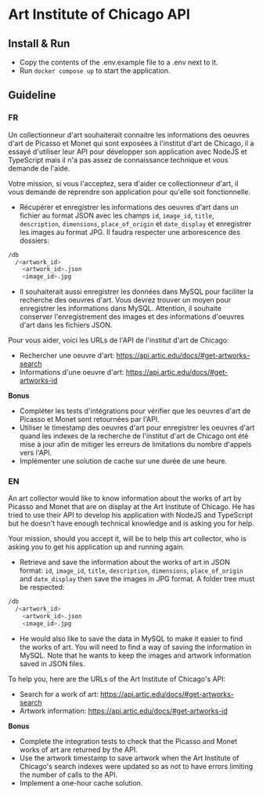 # Art Institute of Chicago API

## Install & Run
- Copy the contents of the .env.example file to a .env next to it.
- Run ```docker compose up``` to start the application.

## Guideline

### FR

Un collectionneur d'art souhaiterait connaitre les informations des oeuvres d'art de Picasso et Monet qui sont exposées à l'institut d'art de Chicago, il a essayé d'utiliser leur API pour développer son application avec NodeJS et TypeScript mais il n'a pas assez de connaissance technique et vous demande de l'aide.

Votre mission, si vous l'acceptez, sera d'aider ce collectionneur d'art, il vous demande de reprendre son application pour qu'elle soit fonctionnelle.

- Récupérer et enregistrer les informations des oeuvres d'art dans un fichier au format JSON avec les champs ```id```, ```image_id```, ```title```, ```description```, ```dimensions```, ```place_of_origin``` et ```date_display``` et enregistrer les images au format JPG.
Il faudra respecter une arborescence des dossiers:
```bash
/db
  /<artwork_id>
    <artwork_id>.json
    <image_id>.jpg
```

- Il souhaiterait aussi enregistrer les données dans MySQL pour faciliter la recherche des oeuvres d'art. Vous devrez trouver un moyen pour enregistrer les informations dans MySQL. Attention, il souhaite conserver l'enregistrement des images et des informations d'oeuvres d'art dans les fichiers JSON.

Pour vous aider, voici les URLs de l'API de l'institut d'art de Chicago:
- Rechercher une oeuvre d'art: https://api.artic.edu/docs/#get-artworks-search
- Informations d'une oeuvre d'art: https://api.artic.edu/docs/#get-artworks-id

**Bonus**

- Compléter les tests d'intégrations pour vérifier que les oeuvres d'art de Picasso et Monet sont retournées par l'API.
- Utiliser le timestamp des oeuvres d'art pour enregistrer les oeuvres d'art quand les indexes de la recherche de l'institut d'art de Chicago ont été mise à jour afin de mitiger les erreurs de limitations du nombre d'appels vers l'API.
- Implémenter une solution de cache sur une durée de une heure.

### EN

An art collector would like to know information about the works of art by Picasso and Monet that are on display at the Art Institute of Chicago. He has tried to use their API to develop his application with NodeJS and TypeScript but he doesn't have enough technical knowledge and is asking you for help.

Your mission, should you accept it, will be to help this art collector, who is asking you to get his application up and running again.

- Retrieve and save the information about the works of art in JSON format: ```id```, ```image_id```, ```title```, ```description```, ```dimensions```, ```place_of_origin``` and ```date_display``` then save the images in JPG format.
A folder tree must be respected:

```bash
/db
  /<artwork_id>
    <artwork_id>.json
    <image_id>.jpg                                                      
```
- He would also like to save the data in MySQL to make it easier to find the works of art. You will need to find a way of saving the information in MySQL. Note that he wants to keep the images and artwork information saved in JSON files.

To help you, here are the URLs of the Art Institute of Chicago's API:
- Search for a work of art: https://api.artic.edu/docs/#get-artworks-search
- Artwork information: https://api.artic.edu/docs/#get-artworks-id

**Bonus**

- Complete the integration tests to check that the Picasso and Monet works of art are returned by the API.
- Use the artwork timestamp to save artwork when the Art Institute of Chicago's search indexes were updated so as not to have errors limiting the number of calls to the API.
- Implement a one-hour cache solution.